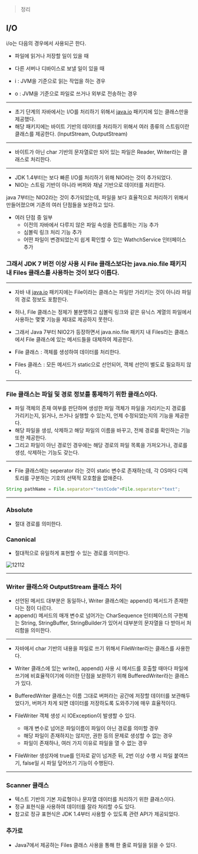 

> 정리
>

## I/O

i/o는 다음의 경우에서 사용되곤 한다. 

- 파일에 읽거나 저장할 일이 있을 때
- 다른 서버나 디바이스로 보낼 일이 있을 때

- i : JVM을 기준으로 읽는 작업을 하는 경우
- o : JVM을 기준으로 파일로 쓰거나 외부로 전송하는 경우

---

- 초기 단계의 자바에서는 I/O를 처리하기 위해서 [java.io](http://java.io) 패키지에 있는 클래스만을 제공했다.
- 해당 패키지에는 바이트 기반의 데이터를 처리하기 위해서 여러 종류의 스트림이란 클래스를 제공한다. (InputStream, OutputStream)

---

- 바이트가 아닌 char 기반의 문자열로만 되어 있는 파일은 Reader, Writer라는 클래스로 처리한다.

---

- JDK 1.4부터는 보다 빠른 I/O를 처리하기 위해 NIO라는 것이 추가되었다.
- NIO는 스트림 기반이 아니라 버퍼와 채널 기반으로 데이터를 처리한다.

java 7부터는 NIO2라는 것이 추가되었는데, 파일을 보다 효율적으로 처리하기 위해서 만들어졌으며 기존의 여러 단점들을 보완하고 있다. 

- 여러 단점 중 일부
    - 이전의 자바에서 다루지 않은 파일 속성을 컨트롤하는 기능 추가
    - 심볼릭 링크 처리 기능 추가
    - 어떤 파일이 변경되었는지 쉽게 확인할 수 있는 WathchService 인터페이스 추가

### 그래서 JDK 7 버전 이상 사용 시 File 클래스보다는 java.nio.file 패키지 내 Files 클래스를 사용하는 것이 보다 이롭다.

---

- 자바 내 [java.io](http://java.io) 패키지에는 File이라는 클래스는 파일만 가리키는 것이 아니라 파일의 경로 정보도 포함한다.
- 허나, File 클래스는 정체가 불분명하고 심볼릭 링크와 같은 유닉스 계열의 파일에서 사용하는 몇몇 기능을 제대로 제공하지 못한다.
- 그래서 Java 7부터 NIO2가 등장하면서 java.nio.file 패키지 내 Files라는 클래스에서 File 클래스에 있는 메서드들을 대체하여 제공한다.

- File 클래스 : 객체를 생성하여 데이터를 처리한다.
- Files 클래스 : 모든 메서드가 static으로 선언되어, 객체 선언이 별도로 필요하지 않다.

---

### File 클래스는 파일 및 경로 정보를 통제하기 위한 클래스이다.

- 파일 객체의 존재 여부를 판단하며 생성한 파일 객체가 파일을 가리키는지 경로를 가리키는지, 읽거나, 쓰거나 실행할 수 있는지, 언제 수정되었는지의 기능을 제공한다.
- 해당 파일을 생성, 삭제하고 해당 파일의 이름을 바꾸고, 전체 경로를 확인하는 기능 또한 제공한다.
- 그리고 파일이 아닌 경로인 경우에는 해당 경로의 파일 목록을 가져오거나, 경로를 생성, 삭제하는 기능도 갖는다.

---

- File 클래스에는 seperator 라는 것이 static 변수로 존재하는데, 각 OS마다 디렉토리를 구분하는 기호의 선택적 모호함을 없애준다.

```jsx
String pathName = File.separator+"testCode"+File.separator+"text";
```

---

### Absolute

- 절대 경로를 의미한다.

### Canonical

- 절대적으로 유일하게 표현할 수 있는 경로를 의미한다.

![12112](https://user-images.githubusercontent.com/56379649/217296900-b7953514-9408-4ffe-8b91-134a30d844a4.png)

---

### Writer 클래스와 OutputStream 클래스 차이

- 선언된 메서드 대부분은 동일하나, Writer 클래스에는 append() 메서드가 존재한다는 점이 다르다.
- append() 메서드의 매개 변수로 넘어가는 CharSequence 인터페이스의 구현체는 String, StringBuffer, StringBuilder가 있어서 대부분의 문자열을 다 받아서 처리함을 의미한다.

---

- 자바에서 char 기반의 내용을 파일로 쓰기 위해서 FileWriter라는 클래스를 사용한다.
- Writer 클래스에 있는 write(), append() 사용 시 메서드를 호출할 때마다 파일에 쓰기에 비효율적이기에 이러한 단점을 보완하기 위해 BufferedWriter라는 클래스가 있다.
- BufferedWriter 클래스는 이름 그대로 버퍼라는 공간에 저장할 데이터를 보관해두었다가, 버퍼가 차게 되면 데이터를 저장하도록 도와주기에 매우 효율적이다.

- FileWriter 객체 생성 시 IOException이 발생할 수 있다.
    - 매개 변수로 넘어온 파일이름이 파일이 아닌 경로를 의미할 경우
    - 해당 파일이 존재하지는 않지만, 권한 등의 문제로 생성할 수 없는 경우
    - 파일이 존재하나, 여러 가지 이유로 파일을 열 수 없는 경우

- FileWriter 생성자에 true를 인자로 같이 넘겨준 뒤, 2번 이상 수행 시 파일 붙여쓰기,
false일 시 파일 덮어쓰기 기능이 수행된다.

---

### Scanner 클래스

- 텍스트 기반의 기본 자료형이나 문자열 데이터를 처리하기 위한 클래스이다.
- 정규 표현식을 사용하여 데이터를 잘라 처리할 수도 있다.
- 참고로 정규 표현식은 JDK 1.4부터 사용할 수 있도록 관련 API가 제공되었다.

### 추가로

- Java7에서 제공하는 Files 클래스 사용을 통해 한 줄로 파일을 읽을 수 있다.
